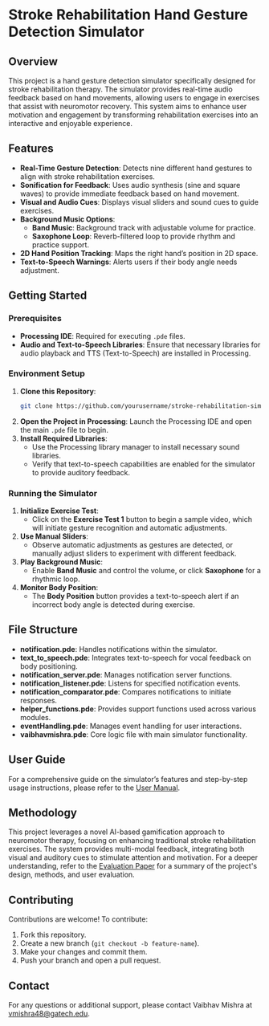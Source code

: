 # Stroke Rehabilitation Hand Gesture Detection Simulator

## Overview
This project is a hand gesture detection simulator specifically designed for stroke rehabilitation therapy. The simulator provides real-time audio feedback based on hand movements, allowing users to engage in exercises that assist with neuromotor recovery. This system aims to enhance user motivation and engagement by transforming rehabilitation exercises into an interactive and enjoyable experience.

## Features
- **Real-Time Gesture Detection**: Detects nine different hand gestures to align with stroke rehabilitation exercises.
- **Sonification for Feedback**: Uses audio synthesis (sine and square waves) to provide immediate feedback based on hand movement.
- **Visual and Audio Cues**: Displays visual sliders and sound cues to guide exercises.
- **Background Music Options**:
  - **Band Music**: Background track with adjustable volume for practice.
  - **Saxophone Loop**: Reverb-filtered loop to provide rhythm and practice support.
- **2D Hand Position Tracking**: Maps the right hand’s position in 2D space.
- **Text-to-Speech Warnings**: Alerts users if their body angle needs adjustment.

## Getting Started

### Prerequisites
- **Processing IDE**: Required for executing `.pde` files.
- **Audio and Text-to-Speech Libraries**: Ensure that necessary libraries for audio playback and TTS (Text-to-Speech) are installed in Processing.

### Environment Setup
1. **Clone this Repository**:
   ```bash
   git clone https://github.com/yourusername/stroke-rehabilitation-simulator.git
   ```
2. **Open the Project in Processing**: Launch the Processing IDE and open the main `.pde` file to begin.
3. **Install Required Libraries**:
   - Use the Processing library manager to install necessary sound libraries.
   - Verify that text-to-speech capabilities are enabled for the simulator to provide auditory feedback.

### Running the Simulator
1. **Initialize Exercise Test**:
   - Click on the **Exercise Test 1** button to begin a sample video, which will initiate gesture recognition and automatic adjustments.
2. **Use Manual Sliders**:
   - Observe automatic adjustments as gestures are detected, or manually adjust sliders to experiment with different feedback.
3. **Play Background Music**:
   - Enable **Band Music** and control the volume, or click **Saxophone** for a rhythmic loop.
4. **Monitor Body Position**:
   - The **Body Position** button provides a text-to-speech alert if an incorrect body angle is detected during exercise.

## File Structure
- **notification.pde**: Handles notifications within the simulator.
- **text_to_speech.pde**: Integrates text-to-speech for vocal feedback on body positioning.
- **notification_server.pde**: Manages notification server functions.
- **notification_listener.pde**: Listens for specified notification events.
- **notification_comparator.pde**: Compares notifications to initiate responses.
- **helper_functions.pde**: Provides support functions used across various modules.
- **eventHandling.pde**: Manages event handling for user interactions.
- **vaibhavmishra.pde**: Core logic file with main simulator functionality.

## User Guide
For a comprehensive guide on the simulator’s features and step-by-step usage instructions, please refer to the [User Manual](User%20Manual.pdf).

## Methodology
This project leverages a novel AI-based gamification approach to neuromotor therapy, focusing on enhancing traditional stroke rehabilitation exercises. The system provides multi-modal feedback, integrating both visual and auditory cues to stimulate attention and motivation. For a deeper understanding, refer to the [Evaluation Paper](VMPaper.pdf) for a summary of the project's design, methods, and user evaluation.

## Contributing
Contributions are welcome! To contribute:
1. Fork this repository.
2. Create a new branch (`git checkout -b feature-name`).
3. Make your changes and commit them.
4. Push your branch and open a pull request.

## Contact
For any questions or additional support, please contact Vaibhav Mishra at [vmishra48@gatech.edu](mailto:vmishra48@gatech.edu).
